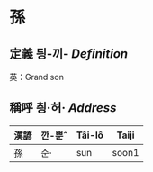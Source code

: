 # 孫
## 定義 딍-끼- _Definition_




英：Grand son

## 稱呼 칑·허· _Address_

漢諺 | 깐-뿐ˆ | Tâi-lô | Taiji
--- | --- | --- | --- 
孫 | 순· | sun | soon1 
